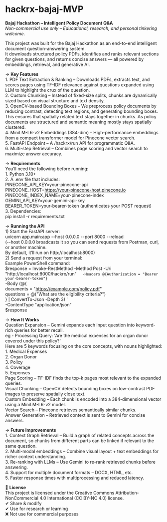 # hackrx-bajaj-MVP

**Bajaj Hackathon – Intelligent Policy Document Q&A**  
*Non-commercial use only – Educational, research, and personal tinkering welcome.*

This project was built for the Bajaj Hackathon as an end-to-end intelligent document question-answering system.  
It downloads structured policy PDFs, identifies and ranks relevant sections for given questions, and returns concise answers — all powered by embeddings, retrieval, and generative AI.

-> **Key Features**  
    1. PDF Text Extraction & Ranking – Downloads PDFs, extracts text, and scores pages using TF-IDF relevance against questions expanded using LLM to highlight the crux of the question.  
    2. Custom Chunking – Instead of fixed-size splits, chunks are dynamically sized based on visual structure and text density.  
    3. OpenCV-based Bounding Boxes – We preprocess policy documents by reducing contrast, detecting text regions, and generating bounding boxes. This ensures that spatially related text stays together in chunks. As policy documents are structured and semantic meaning mostly stays spatially clustered.  
    4. MiniLM-L6-v2 Embeddings (384-dim) – High-performance embeddings from a compact transformer model for Pinecone vector search.  
    5. FastAPI Endpoint – A /hackrx/run API for programmatic Q&A.  
    6. Multi-step Retrieval – Combines page scoring and vector search to maximize answer accuracy.  

-> **Requirements**  
    You’ll need the following before running:  
    1. Python 3.10+  
    2. A .env file that includes:  
         PINECONE_API_KEY=your-pinecone-api  
         PINECONE_HOST=https://your-pinecone-host.pinecone.io  
         PINECONE_INDEX_NAME=your-pinecone-index  
         GEMINI_API_KEY=your-gemini-api-key  
         BEARER_TOKEN=your-bearer-token (authenticates your POST request)  
    3. Dependencies:  
         pip install -r requirements.txt  

-> **Running the API**  
    1) Start the FastAPI server:  
       uvicorn app.main:app --host 0.0.0.0 --port 8000 --reload  
       (--host 0.0.0.0 broadcasts it so you can send requests from Postman, curl, or another machine.  
       By default, it’ll run on http://localhost:8000)  
     2) Send a request from your terminal:  
       Example PowerShell command:  
       $response = Invoke-RestMethod -Method Post -Uri "http://localhost:8000/hackrx/run" `  
           -Headers @{Authorization = "Bearer your-bearer-token"} `  
           -Body (@{  
               documents = "https://example.com/policy.pdf"  
               questions = @("What are the eligibility criteria?")  
           } | ConvertTo-Json -Depth 3) `  
           -ContentType "application/json"  
       $response  

-> **How It Works**  
    Question Expansion – Gemini expands each input question into keyword-rich queries for better recall.  
       eg - Processing Query: 'Are the medical expenses for an organ donor covered under this policy?'  
            Here are 5 keywords focusing on the core concepts, with nouns highlighted:  
              1. Medical Expenses  
              2. Organ Donor  
              3. Policy  
              4. Coverage  
              5. Expenses  
    Page Scoring – TF-IDF finds the top-k pages most relevant to the expanded queries.  
    Visual Chunking – OpenCV detects bounding boxes on low-contrast PDF images to preserve spatially close text.  
    Custom Embedding – Each chunk is encoded into a 384-dimensional vector using a MiniLM-L6-v2 model.  
    Vector Search – Pinecone retrieves semantically similar chunks.  
    Answer Generation – Retrieved context is sent to Gemini for concise answers.  

-> **Future Improvements**  
    1. Context Graph Retrieval – Build a graph of related concepts across the document, so chunks from different parts can be linked if relevant to the same question.  
    2. Multi-modal embeddings – Combine visual layout + text embeddings for richer context understanding.  
    3. Re-ranking with LLMs – Use Gemini to re-rank retrieved chunks before answering.  
    4. Support for multiple document formats – DOCX, HTML, etc.  
    5. Faster response times with multiprocessing and reduced latency.  

📜 **License**  
    This project is licensed under the Creative Commons Attribution-NonCommercial 4.0 International (CC BY-NC 4.0) license.  
    ✔ Share & modify  
    ✔ Use for research or learning  
    ❌ Not use for commercial purposes  

